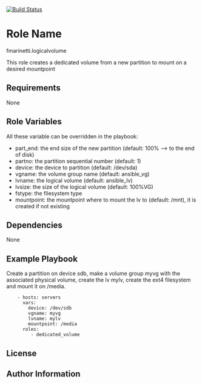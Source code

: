 [![Build Status](https://travis-ci.com/fabiomarinetti/fmarinetti.logicalvolume.svg?branch=master)](https://travis-ci.com/fabiomarinetti/fmarinetti.logicalvolume)

Role Name
=========

fmarinetti.logicalvolume

This role creates a dedicated volume from a new partition to mount on a desired mountpoint

Requirements
------------

None

Role Variables
--------------

All these variable can be overridden in the playbook:

- part_end: the end size of the new partition (default: 100% --> to the end of disk)  
- partno: the partition sequential number (default: 1)
- device: the device to partition (default: /dev/sda)
- vgname: the volume group name (default: ansible_vg)
- lvname: the logical volume (default: ansible_lv)
- lvsize: the size of the logical volume (default: 100%VG)
- fstype: the filesystem type
- mountpoint: the mountpoint where to mount the lv to (default: /mnt), it is created if not existing

Dependencies
------------

None

Example Playbook
----------------

Create a partition on device sdb, make a volume group myvg with the associated physical volume, create the lv mylv, create the ext4 filesystem and mount it on /media. 
```
    - hosts: servers
      vars:
        device: /dev/sdb
        vgname: myvg
        lvname: mylv
        mountpoint: /media
      roles:
         - dedicated_volume
```
License
-------


Author Information
------------------

